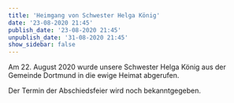 ```yaml
---
title: 'Heimgang von Schwester Helga König'
date: '23-08-2020 21:45'
publish_date: '23-08-2020 21:45'
unpublish_date: '31-08-2020 21:45'
show_sidebar: false
---
```


Am 22. August 2020 wurde unsere Schwester Helga König aus der Gemeinde Dortmund in die ewige Heimat abgerufen.

Der Termin der Abschiedsfeier wird noch bekanntgegeben.